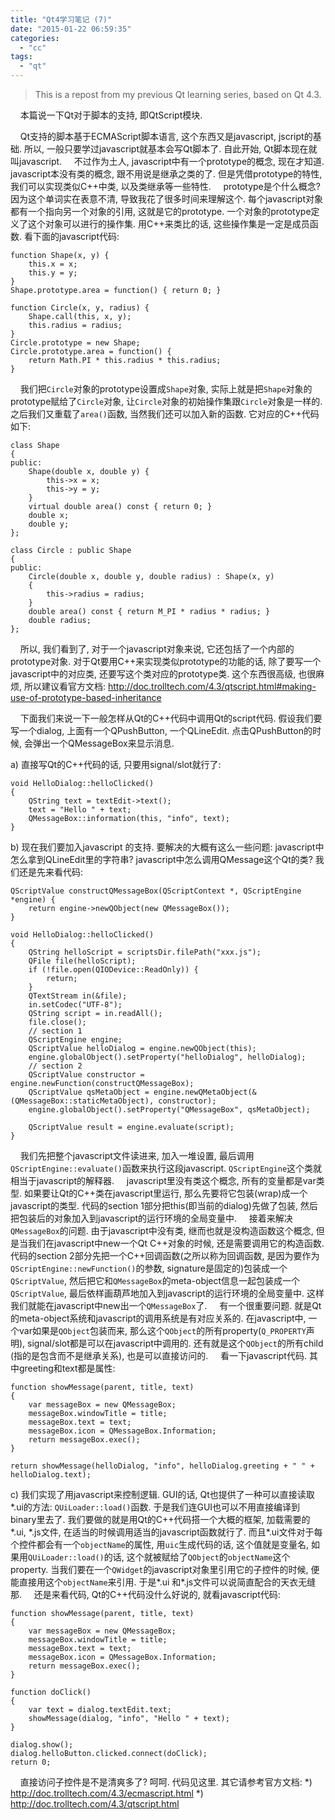 ```yaml
---
title: "Qt4学习笔记 (7)"
date: "2015-01-22 06:59:35"
categories: 
  - "cc"
tags: 
  - "qt"
---
```


> This is a repost from my previous Qt learning series, based on Qt 4.3.

    本篇说一下Qt对于脚本的支持, 即QtScript模块.

    Qt支持的脚本基于ECMAScript脚本语言, 这个东西又是javascript, jscript的基础. 所以, 一般只要学过javascript就基本会写Qt脚本了. 自此开始, Qt脚本现在就叫javascript.     不过作为土人, javascript中有一个prototype的概念, 现在才知道. javascript本没有类的概念, 跟不用说是继承之类的了. 但是凭借prototype的特性, 我们可以实现类似C++中类, 以及类继承等一些特性.     prototype是个什么概念? 因为这个单词实在表意不清, 导致我花了很多时间来理解这个. 每个javascript对象都有一个指向另一个对象的引用, 这就是它的prototype. 一个对象的prototype定义了这个对象可以进行的操作集. 用C++来类比的话, 这些操作集是一定是成员函数. 看下面的javascript代码:

```
function Shape(x, y) {
    this.x = x;
    this.y = y;
}
Shape.prototype.area = function() { return 0; }

function Circle(x, y, radius) {
    Shape.call(this, x, y);
    this.radius = radius;
}
Circle.prototype = new Shape;
Circle.prototype.area = function() {
    return Math.PI * this.radius * this.radius;
}
```

    我们把`Circle`对象的prototype设置成`Shape`对象, 实际上就是把`Shape`对象的prototype赋给了`Circle`对象, 让`Circle`对象的初始操作集跟`Circle`对象是一样的. 之后我们又重载了`area()`函数, 当然我们还可以加入新的函数. 它对应的C++代码如下:

```
class Shape
{
public:
    Shape(double x, double y) {
        this->x = x;
        this->y = y;
    }
    virtual double area() const { return 0; }
    double x;
    double y;
};

class Circle : public Shape
{
public:
    Circle(double x, double y, double radius) : Shape(x, y)
    {
        this->radius = radius;
    }
    double area() const { return M_PI * radius * radius; }
    double radius;
};
```

    所以, 我们看到了, 对于一个javascript对象来说, 它还包括了一个内部的prototype对象. 对于Qt要用C++来实现类似prototype的功能的话, 除了要写一个javascript中的对应类, 还要写这个类对应的prototype类. 这个东西很高级, 也很麻烦, 所以建议看官方文档: http://doc.trolltech.com/4.3/qtscript.html#making-use-of-prototype-based-inheritance

    下面我们来说一下一般怎样从Qt的C++代码中调用Qt的script代码. 假设我们要写一个dialog, 上面有一个QPushButton, 一个QLineEdit. 点击QPushButton的时候, 会弹出一个QMessageBox来显示消息.

a) 直接写Qt的C++代码的话, 只要用signal/slot就行了:

```
void HelloDialog::helloClicked()
{
    QString text = textEdit->text();
    text = "Hello " + text;
    QMessageBox::information(this, "info", text);
}
```

b) 现在我们要加入javascript 的支持. 要解决的大概有这么一些问题: javascript中怎么拿到QLineEdit里的字符串? javascript中怎么调用QMessage这个Qt的类? 我们还是先来看代码:

```
QScriptValue constructQMessageBox(QScriptContext *, QScriptEngine *engine) {
    return engine->newQObject(new QMessageBox());
}

void HelloDialog::helloClicked()
{
    QString helloScript = scriptsDir.filePath("xxx.js");
    QFile file(helloScript);
    if (!file.open(QIODevice::ReadOnly)) {
        return;
    }
    QTextStream in(&file);
    in.setCodec("UTF-8");
    QString script = in.readAll();
    file.close();
    // section 1
    QScriptEngine engine;
    QScriptValue helloDialog = engine.newQObject(this);
    engine.globalObject().setProperty("helloDialog", helloDialog);
    // section 2
    QScriptValue constructor = engine.newFunction(constructQMessageBox);
    QScriptValue qsMetaObject = engine.newQMetaObject(&(QMessageBox::staticMetaObject), constructor);
    engine.globalObject().setProperty("QMessageBox", qsMetaObject);

    QScriptValue result = engine.evaluate(script);
}
```

    我们先把整个javascript文件读进来, 加入一堆设置, 最后调用`QScriptEngine::evaluate()`函数来执行这段javascript. `QScriptEngine`这个类就相当于javascript的解释器.     javascript里没有类这个概念, 所有的变量都是var类型. 如果要让Qt的C++类在javascript里运行, 那么先要将它包装(wrap)成一个javascript的类型. 代码的section 1部分把this(即当前的dialog)先做了包装, 然后把包装后的对象加入到javascript的运行环境的全局变量中.     接着来解决`QMessageBox`的问题. 由于javascript中没有类, 继而也就是没构造函数这个概念, 但是当我们在javascript中new一个Qt C++对象的时候, 还是需要调用它的构造函数. 代码的section 2部分先把一个C++回调函数(之所以称为回调函数, 是因为要作为`QScriptEngine::newFunction()`的参数, signature是固定的)包装成一个`QScriptValue`, 然后把它和`QMessageBox`的meta-object信息一起包装成一个`QScriptValue`, 最后依样画葫芦地加入到javascript的运行环境的全局变量中. 这样我们就能在javascript中new出一个`QMessageBox`了.     有一个很重要问题. 就是Qt的meta-object系统和javascript的调用系统是有对应关系的. 在javascript中, 一个var如果是`QObject`包装而来, 那么这个`QObject`的所有property(`Q_PROPERTY`声明), signal/slot都是可以在javascript中调用的. 还有就是这个`QObject`的所有child (指的是包含而不是继承关系), 也是可以直接访问的.     看一下javascript代码. 其中greeting和text都是属性:

```
function showMessage(parent, title, text)
{
    var messageBox = new QMessageBox;
    messageBox.windowTitle = title;
    messageBox.text = text;
    messageBox.icon = QMessageBox.Information;
    return messageBox.exec();
}

return showMessage(helloDialog, "info", helloDialog.greeting + " " + helloDialog.text);
```

c) 我们实现了用javascript来控制逻辑. GUI的话, Qt也提供了一种可以直接读取\*.ui的方法: `QUiLoader::load()`函数. 于是我们连GUI也可以不用直接编译到binary里去了. 我们要做的就是用Qt的C++代码搭一个大概的框架, 加载需要的\*.ui, \*.js文件, 在适当的时候调用适当的javascript函数就行了. 而且\*.ui文件对于每个控件都会有一个`objectName`的属性, 用`uic`生成代码的话, 这个值就是变量名, 如果用`QUiLoader::load()`的话, 这个就被赋给了`QObject`的`objectName`这个property. 当我们要在一个`QWidget`的javascript对象里引用它的子控件的时候, 便能直接用这个`objectName`来引用. 于是\*.ui 和\*.js文件可以说简直配合的天衣无缝那.     还是来看代码, Qt的C++代码没什么好说的, 就看javascript代码:

```
function showMessage(parent, title, text)
{
    var messageBox = new QMessageBox;
    messageBox.windowTitle = title;
    messageBox.text = text;
    messageBox.icon = QMessageBox.Information;
    return messageBox.exec();
}

function doClick()
{
    var text = dialog.textEdit.text;
    showMessage(dialog, "info", "Hello " + text);
}

dialog.show();
dialog.helloButton.clicked.connect(doClick);
return 0;
```

    直接访问子控件是不是清爽多了? 呵呵. 代码见这里. 其它请参考官方文档: \*) http://doc.trolltech.com/4.3/ecmascript.html \*) http://doc.trolltech.com/4.3/qtscript.html

